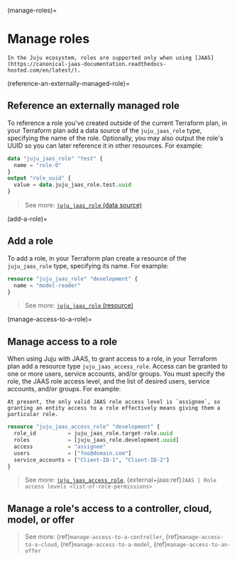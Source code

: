 (manage-roles)=
# Manage roles

```{note}
In the Juju ecosystem, roles are supported only when using [JAAS](https://canonical-jaas-documentation.readthedocs-hosted.com/en/latest/).
```

(reference-an-externally-managed-role)=
## Reference an externally managed role

To reference a role you've created outside of the current Terraform plan, in your Terraform plan add a data source of the `juju_jaas_role` type, specifying the name of the role. Optionally, you may also output the role's UUID so you can later reference it in other resources. For example:

```terraform
data "juju_jaas_role" "test" {
  name = "role-0"
}
output "role_uuid" {
  value = data.juju_jaas_role.test.uuid
}
```

> See more: [`juju_jaas_role` (data source)](../reference/terraform-provider/data-sources/jaas_role)

(add-a-role)=
## Add a role

To add a role, in your Terraform plan create a resource of the `juju_jaas_role` type, specifying its name. For example:

```terraform
resource "juju_jaas_role" "development" {
  name = "model-reader"
}
```

> See more: [`juju_jaas_role` (resource)](../reference/terraform-provider/resources/jaas_role)

(manage-access-to-a-role)=
## Manage access to a role

When using Juju with JAAS, to grant access to a role, in your Terraform plan add a resource type `juju_jaas_access_role`. Access can be granted to one or more users, service accounts, and/or groups. You must specify the role, the JAAS role access level, and the list of desired users, service accounts, and/or groups. For example:


```{note}
At present, the only valid JAAS role access level is `assignee`, so granting an entity access to a role effectively means giving them a particular role.
```


```terraform
resource "juju_jaas_access_role" "development" {
  role_id          = juju_jaas_role.target-role.uuid
  roles            = [juju_jaas_role.development.uuid]
  access           = "assignee"
  users            = ["foo@domain.com"]
  service_accounts = ["Client-ID-1", "Client-ID-2"]
}
```

> See more: [`juju_jaas_access_role`](../reference/terraform-provider/resources/jaas_access_role), {external+jaas:ref}`JAAS | Role access levels <list-of-role-permissions>`

## Manage a role's access to a controller, cloud, model, or offer

> See more: {ref}`manage-access-to-a-controller`, {ref}`manage-access-to-a-cloud`, {ref}`manage-access-to-a-model`, {ref}`manage-access-to-an-offer`